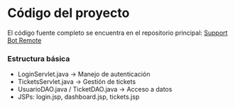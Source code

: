 # Código del proyecto

El código fuente completo se encuentra en el repositorio principal:
[Support Bot Remote](https://github.com/TatSegura/support-bot-remote)

### Estructura básica
- LoginServlet.java → Manejo de autenticación
- TicketsServlet.java → Gestión de tickets
- UsuarioDAO.java / TicketDAO.java → Acceso a datos
- JSPs: login.jsp, dashboard.jsp, tickets.jsp

